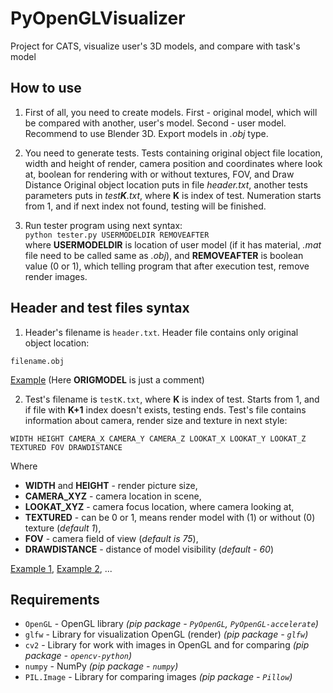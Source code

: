 # PyOpenGLVisualizer
Project for CATS, visualize user's 3D models, and compare with task's model 

## How to use
1. First of all, you need to create models. First - original model, which will be compared with another, user's model. Second - user model.
Recommend to use Blender 3D. Export models in *.obj* type.

2. You need to generate tests. Tests containing original object file location, width and height of render, camera position and coordinates where look at, boolean for rendering with or without textures, FOV, and Draw Distance
Original object location puts in file *header.txt*, another tests parameters puts in *test**K**.txt*, where **K** is index of test. Numeration starts from 1, and if next index not found, testing will be finished.

3. Run tester program using next syntax:  
`python tester.py USERMODELDIR REMOVEAFTER`  
where **USERMODELDIR** is location of user model (if it has material, *.mat* file need to be called same as *.obj*), and **REMOVEAFTER** is boolean value (0 or 1), which telling program that after execution test, remove render images.

## Header and test files syntax
1. Header's filename is `header.txt`.
Header file contains only original object location:  
```
filename.obj
```  
[Example](header.txt) (Here **ORIGMODEL** is just a comment)

2. Test's filename is `testK.txt`, where **K** is index of test. Starts from 1, and if file with **K+1** index doesn't exists, testing ends.
Test's file contains information about camera, render size and texture in next style:  
```
WIDTH HEIGHT CAMERA_X CAMERA_Y CAMERA_Z LOOKAT_X LOOKAT_Y LOOKAT_Z TEXTURED FOV DRAWDISTANCE
```  
Where  
- **WIDTH** and **HEIGHT** - render picture size,  
- **CAMERA_XYZ** - camera location in scene,  
- **LOOKAT_XYZ** - camera focus location, where camera looking at,  
- **TEXTURED** - can be 0 or 1, means render model with (1) or without (0) texture (*default 1*),  
- **FOV** - camera field of view (*default is 75*),  
- **DRAWDISTANCE** - distance of model visibility (*default - 60*)  

[Example 1](test1.txt), [Example 2](test2.txt), ...

## Requirements
- `OpenGL` - OpenGL library *(pip package - `PyOpenGL`, `PyOpenGL-accelerate`)*
- `glfw` - Library for visualization OpenGL (render) *(pip package - `glfw`)*
- `cv2` - Library for work with images in OpenGL and for comparing *(pip package - `opencv-python`)*
- `numpy` - NumPy *(pip package - `numpy`)*
- `PIL.Image` - Library for comparing images *(pip package - `Pillow`)*

